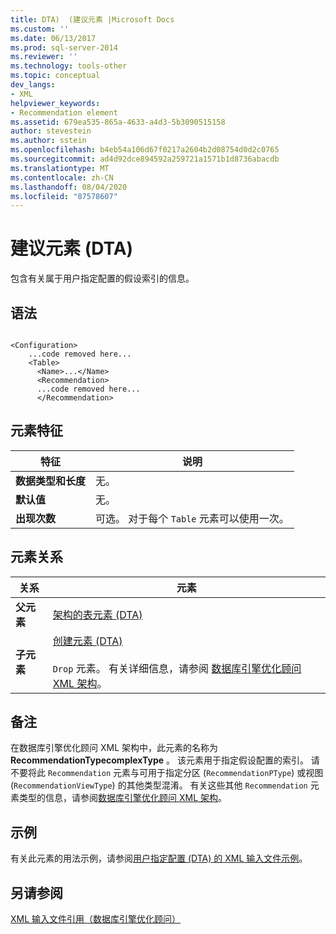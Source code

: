 ```yaml
---
title: DTA)  (建议元素 |Microsoft Docs
ms.custom: ''
ms.date: 06/13/2017
ms.prod: sql-server-2014
ms.reviewer: ''
ms.technology: tools-other
ms.topic: conceptual
dev_langs:
- XML
helpviewer_keywords:
- Recommendation element
ms.assetid: 679ea535-865a-4633-a4d3-5b3090515158
author: stevestein
ms.author: sstein
ms.openlocfilehash: b4eb54a106d67f0217a2604b2d08754d0d2c0765
ms.sourcegitcommit: ad4d92dce894592a259721a1571b1d8736abacdb
ms.translationtype: MT
ms.contentlocale: zh-CN
ms.lasthandoff: 08/04/2020
ms.locfileid: "87578607"
---
```

# <a name="recommendation-element-dta"></a>建议元素 (DTA)
  包含有关属于用户指定配置的假设索引的信息。  
  
## <a name="syntax"></a>语法  
  
```  
  
<Configuration>  
    ...code removed here...  
    <Table>  
      <Name>...</Name>  
      <Recommendation>  
      ...code removed here...  
      </Recommendation>  
```  
  
## <a name="element-characteristics"></a>元素特征  
  
|特征|说明|  
|--------------------|-----------------|  
|**数据类型和长度**|无。|  
|**默认值**|无。|  
|**出现次数**|可选。 对于每个 `Table` 元素可以使用一次。|  
  
## <a name="element-relationships"></a>元素关系  
  
|关系|元素|  
|------------------|--------------|  
|**父元素**|[架构的表元素 (DTA)](table-element-for-schema-dta.md)|  
|**子元素**|[创建元素 (DTA)](create-element-dta.md)<br /><br /> `Drop` 元素。 有关详细信息，请参阅 [数据库引擎优化顾问 XML 架构](https://go.microsoft.com/fwlink/?linkid=43100)。|  
  
## <a name="remarks"></a>备注  
 在数据库引擎优化顾问 XML 架构中，此元素的名称为 **RecommendationTypecomplexType** 。 该元素用于指定假设配置的索引。 请不要将此 `Recommendation` 元素与可用于指定分区 (`RecommendationPType`) 或视图 (`RecommendationViewType`) 的其他类型混淆。 有关这些其他 `Recommendation` 元素类型的信息，请参阅[数据库引擎优化顾问 XML 架构](https://go.microsoft.com/fwlink/?linkid=43100)。  
  
## <a name="example"></a>示例  
 有关此元素的用法示例，请参阅[用户指定配置 (DTA) 的 XML 输入文件示例](xml-input-file-sample-with-user-specified-configuration-dta.md)。  
  
## <a name="see-also"></a>另请参阅  
 [XML 输入文件引用（数据库引擎优化顾问）](xml-input-file-reference-database-engine-tuning-advisor.md)  
  
  
